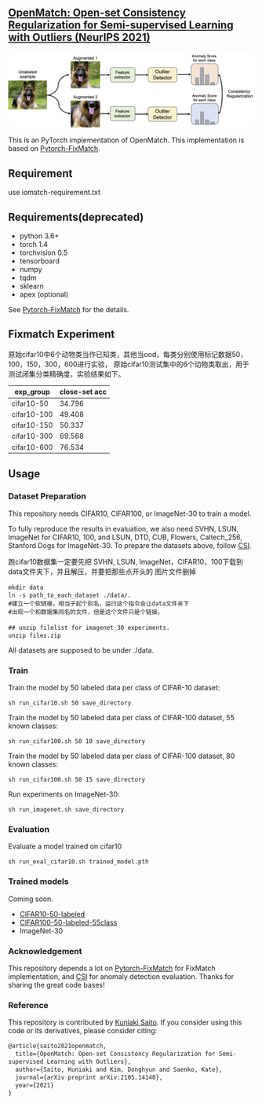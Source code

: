 ## [OpenMatch: Open-set Consistency Regularization for Semi-supervised Learning with Outliers (NeurIPS 2021)](https://arxiv.org/pdf/2105.14148.pdf)

![OpenMatch Overview](images/consistency.png)


This is an PyTorch implementation of OpenMatch.
This implementation is based on [Pytorch-FixMatch](https://github.com/kekmodel/FixMatch-pytorch).

## Requirement 
 use iomatch-requirement.txt


## Requirements(deprecated)
- python 3.6+
- torch 1.4
- torchvision 0.5
- tensorboard
- numpy
- tqdm
- sklearn
- apex (optional)


See [Pytorch-FixMatch](https://github.com/kekmodel/FixMatch-pytorch) for the details.

## Fixmatch Experiment 

原始cifar10中6个动物类当作已知类，其他当ood，每类分别使用标记数据50，100，150，300，600进行实验，
原始cifar10测试集中的6个动物类取出，用于测试闭集分类精确度，实验结果如下。

| exp_group   |close-set acc|
|-------------|----|
| cifar10-50  |34.796|
| cifar10-100 |49.408|
| cifar10-150 |50.337|
| cifar10-300 |69.568|
| cifar10-600 |76.534|



## Usage

### Dataset Preparation
This repository needs CIFAR10, CIFAR100, or ImageNet-30 to train a model.

To fully reproduce the results in evaluation, we also need SVHN, LSUN, ImageNet
for CIFAR10, 100, and LSUN, DTD, CUB, Flowers, Caltech_256, Stanford Dogs for ImageNet-30.
To prepare the datasets above, follow [CSI](https://github.com/alinlab/CSI).

跑cifar10数据集一定要先把 SVHN, LSUN, ImageNet，CIFAR10，100下载到data文件夹下，并且解压，并要把那些点开头的
图片文件删掉

```
mkdir data
ln -s path_to_each_dataset ./data/.   
#建立一个软链接，相当于起个别名，运行这个指令会让data文件夹下
#出现一个和数据集同名的文件，但是这个文件只是个链接。

## unzip filelist for imagenet_30 experiments.
unzip files.zip
```

All datasets are supposed to be under ./data.

### Train
Train the model by 50 labeled data per class of CIFAR-10 dataset:

```
sh run_cifar10.sh 50 save_directory
```

Train the model by 50 labeled data per class of CIFAR-100 dataset, 55 known classes:

```
sh run_cifar100.sh 50 10 save_directory
```


Train the model by 50 labeled data per class of CIFAR-100 dataset, 80 known classes:

```
sh run_cifar100.sh 50 15 save_directory
```


Run experiments on ImageNet-30:

```
sh run_imagenet.sh save_directory
```


### Evaluation
Evaluate a model trained on cifar10

```
sh run_eval_cifar10.sh trained_model.pth
```

### Trained models
Coming soon.

- [CIFAR10-50-labeled](https://drive.google.com/file/d/1oNWAR8jVlxQXH0TMql1P-c7_i5-taU2T/view?usp=sharing)
- [CIFAR100-50-labeled-55class](https://drive.google.com/file/d/1T5a_p4XUEOexEnjLWpGd-3pme4OzJ2pP/view?usp=sharing)
- ImageNet-30

### Acknowledgement
This repository depends a lot on [Pytorch-FixMatch](https://github.com/kekmodel/FixMatch-pytorch) for FixMatch implementation, and [CSI](https://github.com/alinlab/CSI) for anomaly detection evaluation.
 Thanks for sharing the great code bases!

### Reference
This repository is contributed by [Kuniaki Saito](http://cs-people.bu.edu/keisaito/).
If you consider using this code or its derivatives, please consider citing:

```
@article{saito2021openmatch,
  title={OpenMatch: Open-set Consistency Regularization for Semi-supervised Learning with Outliers},
  author={Saito, Kuniaki and Kim, Donghyun and Saenko, Kate},
  journal={arXiv preprint arXiv:2105.14148},
  year={2021}
}
```

